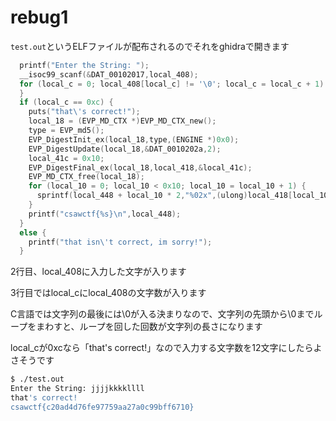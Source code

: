 # rebug1
`test.out`というELFファイルが配布されるのでそれをghidraで開きます
```C
  printf("Enter the String: ");
  __isoc99_scanf(&DAT_00102017,local_408);
  for (local_c = 0; local_408[local_c] != '\0'; local_c = local_c + 1) {
  }
  if (local_c == 0xc) {
    puts("that\'s correct!");
    local_18 = (EVP_MD_CTX *)EVP_MD_CTX_new();
    type = EVP_md5();
    EVP_DigestInit_ex(local_18,type,(ENGINE *)0x0);
    EVP_DigestUpdate(local_18,&DAT_0010202a,2);
    local_41c = 0x10;
    EVP_DigestFinal_ex(local_18,local_418,&local_41c);
    EVP_MD_CTX_free(local_18);
    for (local_10 = 0; local_10 < 0x10; local_10 = local_10 + 1) {
      sprintf(local_448 + local_10 * 2,"%02x",(ulong)local_418[local_10]);
    }
    printf("csawctf{%s}\n",local_448);
  }
  else {
    printf("that isn\'t correct, im sorry!");
  }
```
2行目、local_408に入力した文字が入ります

3行目ではlocal_cにlocal_408の文字数が入ります

C言語では文字列の最後には\0が入る決まりなので、文字列の先頭から\0までループをまわすと、ループを回した回数が文字列の長さになります

local_cが0xcなら「that's correct!」なので入力する文字数を12文字にしたらよさそうです

```bash
$ ./test.out 
Enter the String: jjjjkkkkllll
that's correct!
csawctf{c20ad4d76fe97759aa27a0c99bff6710}
```